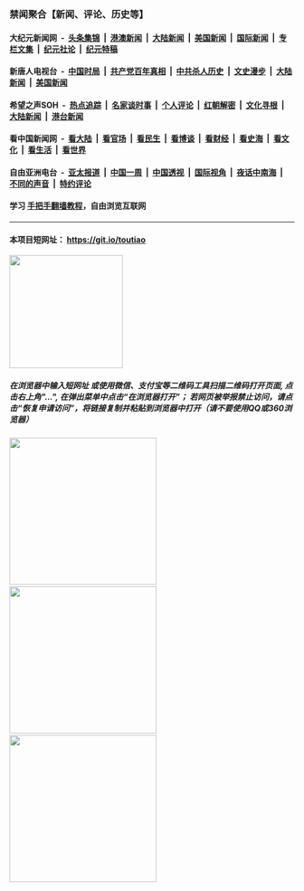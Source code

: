 ### 禁闻聚合【新闻、评论、历史等】

#### 大纪元新闻网 &nbsp;-&nbsp; [头条集锦](indexes/E头条集锦.md?t=02130311) &nbsp;|&nbsp; [港澳新闻](indexes/E港澳新闻.md?t=02130311)  &nbsp;|&nbsp; [大陆新闻](indexes/E大陆新闻.md?t=02130311) &nbsp;|&nbsp; [美国新闻](indexes/E美国新闻.md?t=02130311) &nbsp;|&nbsp; [国际新闻](indexes/E国际新闻.md?t=02130311) &nbsp;|&nbsp; [专栏文集](indexes/E专栏文集.md?t=02130311) &nbsp;|&nbsp; [纪元社论](indexes/E纪元社论.md?t=02130311) &nbsp;|&nbsp; [纪元特稿](indexes/E纪元特稿.md?t=02130311) 

#### 新唐人电视台 &nbsp;-&nbsp; [中国时局](indexes/N中国时局.md?t=02130311) &nbsp;|&nbsp; [共产党百年真相](indexes/N共产党百年真相.md?t=02130311) &nbsp;|&nbsp; [中共杀人历史](indexes/N中共杀人历史.md?t=02130311) &nbsp;|&nbsp; [文史漫步](indexes/N文史漫步.md?t=02130311) &nbsp;|&nbsp; [大陆新闻](indexes/N大陆新闻.md?t=02130311) &nbsp;|&nbsp; [美国新闻](indexes/N美国新闻.md?t=02130311)

#### 希望之声SOH &nbsp;-&nbsp; [热点追踪](indexes/H热点追踪.md?t=02130311) &nbsp;|&nbsp; [名家谈时事](indexes/H名家谈时事.md?t=02130311) &nbsp;|&nbsp; [个人评论](indexes/H个人评论.md?t=02130311)  &nbsp;|&nbsp; [红朝解密](indexes/H红朝解密.md?t=02130311) &nbsp;|&nbsp; [文化寻根](indexes/H文化寻根.md?t=02130311) &nbsp;|&nbsp; [大陆新闻](indexes/H大陆新闻.md?t=02130311) &nbsp;|&nbsp; [港台新闻](indexes/H港台新闻.md?t=02130311)

#### 看中国新闻网 &nbsp;-&nbsp; [看大陆](indexes/S看大陆.md?t=02130311) &nbsp;|&nbsp; [看官场](indexes/S看官场.md?t=02130311) &nbsp;|&nbsp; [看民生](indexes/S看民生.md?t=02130311)  &nbsp;|&nbsp; [看博谈](indexes/S看博谈.md?t=02130311) &nbsp;|&nbsp; [看财经](indexes/S看财经.md?t=02130311) &nbsp;|&nbsp; [看史海](indexes/S看史海.md?t=02130311) &nbsp;|&nbsp; [看文化](indexes/S看文化.md?t=02130311) &nbsp;|&nbsp; [看生活](indexes/S看生活.md?t=02130311) &nbsp;|&nbsp; [看世界](indexes/S看世界.md?t=02130311)

#### 自由亚洲电台 &nbsp;-&nbsp; [亚太报道](indexes/R亚太报道.md?t=02130311) &nbsp;|&nbsp; [中国一周](indexes/R中国一周.md?t=02130311) &nbsp;|&nbsp; [中国透视](indexes/R中国透视.md?t=02130311)  &nbsp;|&nbsp; [国际视角](indexes/R国际视角.md?t=02130311) &nbsp;|&nbsp; [夜话中南海](indexes/R夜话中南海.md?t=02130311) &nbsp;|&nbsp; [不同的声音](indexes/R不同的声音.md?t=02130311) &nbsp;|&nbsp; [特约评论](indexes/R特约评论.md?t=02130311)

#### 学习 [手把手翻墙教程](https://github.com/gfw-breaker/guides/wiki)，自由浏览互联网

----

#### 本项目短网址： https://git.io/toutiao
<img src="https://raw.githubusercontent.com/gfw-breaker/banned-news/master/scripts/img/qr.png" width="200px"/>  

##### 在浏览器中输入短网址 或使用微信、支付宝等二维码工具扫描二维码打开页面, 点击右上角"...", 在弹出菜单中点击“在浏览器打开”； 若网页被举报禁止访问，请点击“恢复申请访问”，将链接复制并粘贴到浏览器中打开（请不要使用QQ或360浏览器）

<img src="https://raw.githubusercontent.com/gfw-breaker/banned-news/master/scripts/img/1.png" width="260px"/> &nbsp; <img src="https://raw.githubusercontent.com/gfw-breaker/banned-news/master/scripts/img/2.png" width="260px"/> &nbsp; <img src="https://raw.githubusercontent.com/gfw-breaker/banned-news/master/scripts/img/3.png" width="260px"/>
